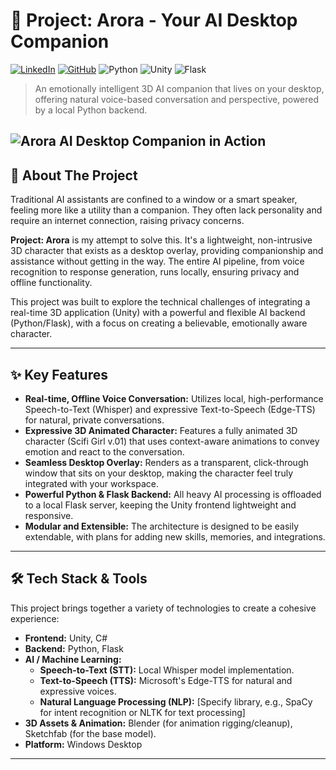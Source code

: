 # 🤖 Project: Arora - Your AI Desktop Companion

[![LinkedIn](https://img.shields.io/badge/LinkedIn-RushilSharma-blue?style=for-the-badge&logo=linkedin)]([https://www.linkedin.com/in/your-linkedin-url/](https://www.linkedin.com/in/rushilkumar-sharma-0679b9305/))
[![GitHub](https://img.shields.io/badge/GitHub-rushilsharma50-lightgrey?style=for-the-badge&logo=github)](https://github.com/rushilsharma50)
![Python](https://img.shields.io/badge/Python-3.10-blue.svg?style=for-the-badge&logo=python)
![Unity](https://img.shields.io/badge/Unity-2022.3-black.svg?style=for-the-badge&logo=unity)
![Flask](https://img.shields.io/badge/Flask-black?style=for-the-badge&logo=flask)


> An emotionally intelligent 3D AI companion that lives on your desktop, offering natural voice-based conversation and perspective, powered by a local Python backend.

![Arora AI Desktop Companion in Action](https://github.com/your-username/your-repo-name/blob/main/docs/demo.gif)
---

## 🎯 About The Project

Traditional AI assistants are confined to a window or a smart speaker, feeling more like a utility than a companion. They often lack personality and require an internet connection, raising privacy concerns.

**Project: Arora** is my attempt to solve this. It's a lightweight, non-intrusive 3D character that exists as a desktop overlay, providing companionship and assistance without getting in the way. The entire AI pipeline, from voice recognition to response generation, runs locally, ensuring privacy and offline functionality.

This project was built to explore the technical challenges of integrating a real-time 3D application (Unity) with a powerful and flexible AI backend (Python/Flask), with a focus on creating a believable, emotionally aware character.

---

## ✨ Key Features

* **Real-time, Offline Voice Conversation:** Utilizes local, high-performance Speech-to-Text (Whisper) and expressive Text-to-Speech (Edge-TTS) for natural, private conversations.
* **Expressive 3D Animated Character:** Features a fully animated 3D character (Scifi Girl v.01) that uses context-aware animations to convey emotion and react to the conversation.
* **Seamless Desktop Overlay:** Renders as a transparent, click-through window that sits on your desktop, making the character feel truly integrated with your workspace.
* **Powerful Python & Flask Backend:** All heavy AI processing is offloaded to a local Flask server, keeping the Unity frontend lightweight and responsive.
* **Modular and Extensible:** The architecture is designed to be easily extendable, with plans for adding new skills, memories, and integrations.

---

## 🛠️ Tech Stack & Tools

This project brings together a variety of technologies to create a cohesive experience:

* **Frontend:** Unity, C#
* **Backend:** Python, Flask
* **AI / Machine Learning:**
    * **Speech-to-Text (STT):** Local Whisper model implementation.
    * **Text-to-Speech (TTS):** Microsoft's Edge-TTS for natural and expressive voices.
    * **Natural Language Processing (NLP):** [Specify library, e.g., SpaCy for intent recognition or NLTK for text processing]
* **3D Assets & Animation:** Blender (for animation rigging/cleanup), Sketchfab (for the base model).
* **Platform:** Windows Desktop

---

